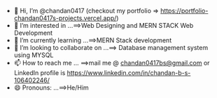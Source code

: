 - 👋 Hi, I’m @chandan0417  (checkout my portfolio => https://portfolio-chandan0417s-projects.vercel.app/)
- 👀 I’m interested in ...==>Web Designing and MERN STACK Web Development
- 🌱 I’m currently learning ...==>MERN Stack development
- 💞️ I’m looking to collaborate on ...==> Database management system using MYSQL
- 📫 How to reach me ... ==>mail me @ chandan0417bs@gmail.com or LinkedIn profile is https://www.linkedin.com/in/chandan-b-s-106402246/
- 😄 Pronouns: ...==>He/Him


<!---
chandan0417/chandan0417 is a ✨ special ✨ repository because its `README.md` (this file) appears on your GitHub profile.
You can click the Preview link to take a look at your changes.
--->
